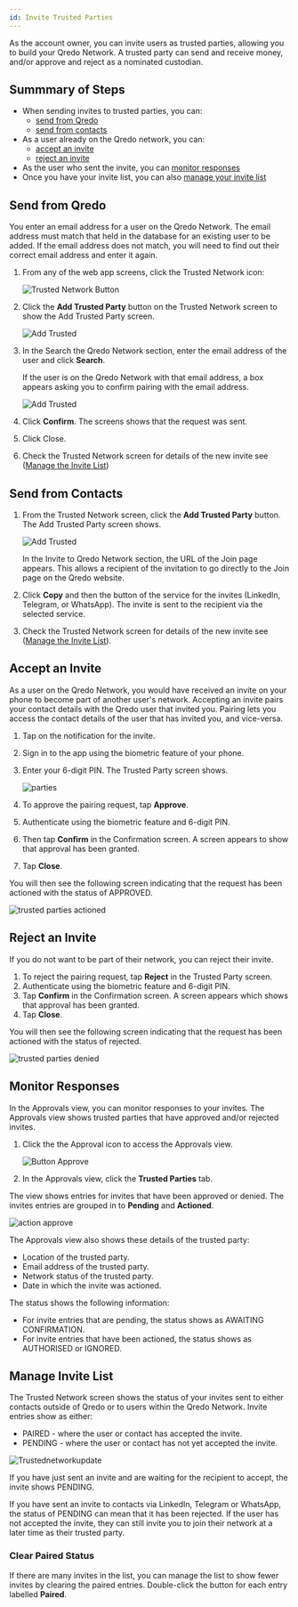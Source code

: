 ```yaml
---
id: Invite Trusted Parties
---
```

As the account owner, you can invite users as trusted parties, allowing you to build your Qredo Network. A trusted party can send and receive money, and/or approve and reject as a nominated custodian.

Summmary of Steps
-----------------

- When sending invites to trusted parties, you can:
  - [send from Qredo](#send-from-qredo)
  - [send from contacts](#send-from-contacts)
- As a user already on the Qredo network, you can:
  - [accept an invite](#accept-an-invite) 
  - [reject an invite](#reject-an-invite)
- As the user who sent the invite, you can [monitor responses](#monitor-responses)
- Once you have your invite list, you can also [manage your invite list](#manage-invite-list)

Send from Qredo
--------------

You enter an email address for a user on the Qredo Network. The email address must match that held in the database for an existing user to be added. If the email address does not match, you will need to find out their correct email address and enter it again.

1. From any of the web app screens, click the Trusted Network icon:

   ![Trusted Network Button](/doc-images/button-trustednetwork.png)

2. Click the **Add Trusted Party** button on the Trusted Network screen to show the Add Trusted Party screen.

   ![Add Trusted](/doc-images/addtrusted.png)
    
3. In the Search the Qredo Network section, enter the email address of the user and click **Search**. 

   If the user is on the Qredo Network with that email address, a box appears asking you to confirm pairing with the email address. 

   ![Add Trusted](/doc-images/AddTrustedConf.png)

4. Click **Confirm**. The screens shows that the request was sent.
5. Click Close.
6. Check the Trusted Network screen for details of the new invite see ([Manage the Invite List](#manage-invite-list))

Send from Contacts
-----------------

1.  From the Trusted Network screen, click the **Add Trusted Party** button. The Add Trusted Party screen shows.

    ![Add Trusted](/doc-images/addtrusted.png)

    In the Invite to Qredo Network section, the URL of the Join page appears. This allows a recipient of the invitation to go directly to the Join page on the Qredo website.
2.  Click **Copy** and then the button of the service for the invites (LinkedIn, Telegram, or WhatsApp). The invite is sent to the recipient via the selected service.
3.  Check the Trusted Network screen for details of the new invite see ([Manage the Invite List](#manage-invite-list)).


Accept an Invite
----------------

As a user on the Qredo Network, you would have received an invite on your phone to become part of another user's network. Accepting an invite pairs your contact details with the Qredo user that invited you. Pairing lets you access the contact details of the user that has invited you, and vice-versa.

1. Tap on the notification for the invite.
2. Sign in to the app using the biometric feature of your phone.
3. Enter your 6-digit PIN. The Trusted Party screen shows.

   ![parties](/doc-images/trustedP1.png)

4. To approve the pairing request, tap **Approve**.
5. Authenticate using the biometric feature and 6-digit PIN.
6. Then tap **Confirm** in the Confirmation screen.  A screen appears to show that approval has been granted.
7. Tap **Close**.

You will then see the following screen indicating that the request has been actioned with the status of APPROVED.

![trusted parties actioned](/doc-images/TPappr.png)

Reject an Invite
----------------

If you do not want to be part of their network, you can reject their invite. 

1. To reject the pairing request, tap **Reject** in the Trusted Party screen.
2. Authenticate using the biometric feature and 6-digit PIN.
3. Tap **Confirm** in the Confirmation screen. A screen appears which shows that approval has been granted.
4. Tap **Close**.


You will then see the following screen indicating that the request has been actioned with the status of rejected.

![trusted parties denied](/doc-images/TPRej.png)

Monitor Responses
-----------------

In the Approvals view, you can monitor responses to your invites. The Approvals view shows trusted parties that have approved and/or rejected invites.

1. Click the the Approval icon to access the Approvals view.

   ![Button Approve](/doc-images/button-approve.png)  

2. In the Approvals view, click the **Trusted Parties** tab.

The view shows entries for invites that have been approved or denied. The invites entries are grouped in to **Pending** and **Actioned**.

![action approve](/doc-images/actionedapprove3.png)

The Approvals view also shows these details of the trusted party:

- Location of the trusted party.
- Email address of the trusted party.
- Network status of the trusted party.
- Date in which the invite was actioned.

The status shows the following information:

- For invite entries that are pending, the status shows as AWAITING CONFIRMATION.
- For invite entries that have been actioned, the status shows as AUTHORISED or IGNORED.

Manage Invite List
------------------

The Trusted Network screen shows the status of your invites sent to either contacts outside of Qredo or to users within the Qredo Network. Invite entries show as either:  

*  PAIRED - where the user or contact has accepted the invite.  
*  PENDING - where the user or contact has not yet accepted the invite.

![Trustednetworkupdate](/doc-images/3trustednetworkscreenupdate.png)

If you have just sent an invite and are waiting for the recipient to accept, the invite shows PENDING.

If you have sent an invite to contacts via LinkedIn, Telegram or WhatsApp, the status of PENDING can mean that it has been rejected. If the user has not accepted the invite, they can still invite you to join their network at a later time as their trusted party.

### Clear Paired Status

If there are many invites in the list, you can manage the list to show fewer invites by clearing the paired entries. Double-click the button for each entry labelled **Paired**.
